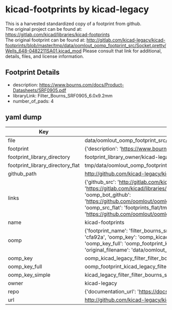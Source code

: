 # kicad-footprints by kicad-legacy  
This is a harvested standardized copy of a footprint from github.  
The original project can be found at:  
https://gitlab.com/kicad/libraries/kicad-footprints  
The original footprint can be found at:
http://gitlab.com/kicad-legacy/kicad-footprints/blob/master/tmp/data/oomlout_oomp_footprint_src/Socket.pretty/Wells_648-0482211SA01.kicad_mod
Please consult that link for additional, details, files, and license information.  
## Footprint Details
* description: https://www.bourns.com/docs/Product-Datasheets/SRF0905.pdf  
* libraryLink: Filter_Bourns_SRF0905_6.0x9.2mm  
* number_of_pads: 4  
## yaml dump  
| Key | Value |  
| --- | --- |  
| file | data/oomlout_oomp_footprint_src/kicad-footprints/Filter.pretty/Filter_Bourns_SRF0905_6.0x9.2mm.kicad_mod |  
| footprint | {'description': 'https://www.bourns.com/docs/Product-Datasheets/SRF0905.pdf', 'libraryLink': 'Filter_Bourns_SRF0905_6.0x9.2mm', 'number_of_pads': 4} |  
| footprint_library_directory | footprint_library_owner/kicad-legacy_kicad-footprints |  
| footprint_library_directory_flat | tmp/data/oomlout_oomp_footprint_src/footprints_flat/kicad_legacy_filter_filter_bourns_srf0905_6_0x9_2mm/working |  
| github_path | http://github.com/kicad-legacy/kicad-footprints/blob/master/tmp/data/oomlout_oomp_footprint_src/Filter.pretty/Filter_Bourns_SRF0905_6.0x9.2mm.kicad_mod |  
| links | {'github_src': 'http://gitlab.com/kicad-legacy/kicad-footprints/blob/master/tmp/data/oomlout_oomp_footprint_src/Socket.pretty/Wells_648-0482211SA01.kicad_mod', 'github_src_repo': 'https://gitlab.com/kicad/libraries/kicad-footprints', 'oomp_bot': 'tmp/data/oomlout_oomp_footprint_src/footprints/kicad_legacy_filter_filter_bourns_srf0905_6_0x9_2mm/working', 'oomp_bot_github': 'https://github.com/oomlout/oomlout_oomp_footprint_bot/tree/main/tmp/data/oomlout_oomp_footprint_src/footprints/kicad_legacy_filter_filter_bourns_srf0905_6_0x9_2mm/working', 'oomp_src_flat': 'footprints_flat/tmp/data/oomlout_oomp_footprint_src/footprints_flat/kicad_legacy_filter_filter_bourns_srf0905_6_0x9_2mm/working', 'oomp_src_flat_github': 'https://github.com/oomlout/oomlout_oomp_footprint_src/tree/main/tmp/data/oomlout_oomp_footprint_src/footprints_flat/kicad_legacy_filter_filter_bourns_srf0905_6_0x9_2mm/working'} |  
| name | kicad-footprints |  
| oomp | {'footprint_name': 'filter_bourns_srf0905_6_0x9_2mm', 'library_name': 'filter', 'md5': 'cfa92a4b65a594028cca7efc7f3974de', 'md5_10': 'cfa92a4b65', 'md5_5': 'cfa92', 'md5_6': 'cfa92a', 'oomp_key': 'oomp_kicad_legacy_filter_filter_bourns_srf0905_6_0x9_2mm', 'oomp_key_extra': 'oomp_footprint_kicad_legacy_filter_filter_bourns_srf0905_6_0x9_2mm', 'oomp_key_full': 'oomp_footprint_kicad_legacy_filter_filter_bourns_srf0905_6_0x9_2mm_cfa92a', 'oomp_key_simple': 'kicad_legacy_filter_filter_bourns_srf0905_6_0x9_2mm', 'original_filename': 'data/oomlout_oomp_footprint_src/kicad-footprints/Filter.pretty/Filter_Bourns_SRF0905_6.0x9.2mm.kicad_mod', 'owner_name': 'kicad_legacy'} |  
| oomp_key | oomp_kicad_legacy_filter_filter_bourns_srf0905_6_0x9_2mm |  
| oomp_key_full | oomp_footprint_kicad_legacy_filter_filter_bourns_srf0905_6_0x9_2mm |  
| oomp_key_simple | kicad_legacy_filter_filter_bourns_srf0905_6_0x9_2mm |  
| owner | kicad-legacy |  
| repo | {'documentation_url': 'https://docs.github.com/rest/repos/repos#get-a-repository', 'message': 'Not Found'} |  
| url | http://github.com/kicad-legacy/kicad-footprints |  

